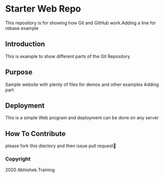 # Starter Web Repo

This repository is for showing how Git and GitHub work.Adding a line for rebase example

## Introduction

This is example to show different parts of the Git Repository

## Purpose

Sample website with plenty of files for demos and other examples
Adding part

## Deployment

This is a simple Web program and deployment can be done on any server

## How To Contribute

please fork this diectory and then issue pull request
### Copyright
 
 2020 Abhishek.Training